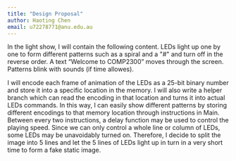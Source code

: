 ```yaml
---
title: "Design Proposal"
author: Haoting Chen
email: u72278771@anu.edu.au
---
```


In the light show, I will contain the following content. LEDs light up one by one to form different patterns such as a spiral and a "#" and turn off in the reverse order. A text “Welcome to COMP2300” moves through the screen. Patterns blink with sounds (if time allowes).

I will encode each frame of animation of the LEDs as a 25-bit binary number and store it into a specific location in the memory. I will also write a helper branch which can read the encoding in that location and turns it into actual LEDs commands. In this way, I can easily show different patterns by storing different encodings to that memory location through instructions in Main. Between every two instructions, a delay function may be used to control the playing speed. Since we can only control a whole line or column of LEDs, some LEDs may be unavoidably turned on. Therefore, I decide to split the image into 5 lines and let the 5 lines of LEDs light up in turn in a very short time to form a fake static image.
